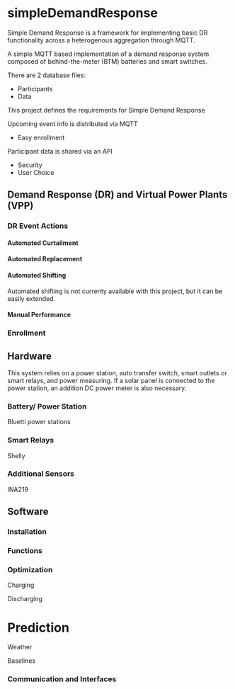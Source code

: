 # simpleDemandResponse

Simple Demand Response is a framework for implementing basic DR functionality across a heterogenous aggregation through MQTT.

A simple MQTT based implementation of a demand response system composed of behind-the-meter (BTM) batteries and smart switches.

There are 2 database files:
* Participants
* Data

This project defines the requirements for Simple Demand Response

Upcoming event info is distributed via MQTT
* Easy enrollment

Participant data is shared via an API
* Security
* User Choice

## Demand Response (DR) and Virtual Power Plants (VPP)

### DR Event Actions

#### Automated Curtailment

#### Automated Replacement

#### Automated Shifting

Automated shifting is not currenty available with this project, but it can be easily extended.

#### Manual Performance

### Enrollment

## Hardware

This system relies on a power station, auto transfer switch, smart outlets or smart relays, and power measuring. If a solar panel is connected to the power station, an addition DC power meter is also necessary.

### Battery/ Power Station

Bluetti power stations

### Smart Relays

Shelly

### Additional Sensors

INA219

## Software

### Installation

### Functions


### Optimization
Charging

Discharging

# Prediction

Weather

Baselines

### Communication and Interfaces
